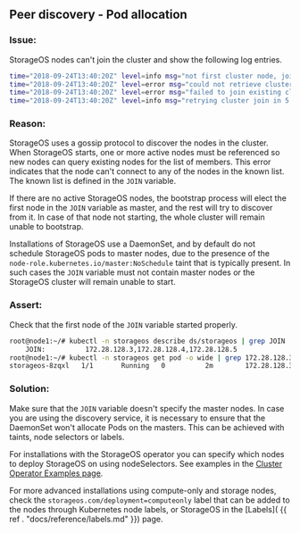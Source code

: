 ## Peer discovery - Pod allocation

### Issue:
StorageOS nodes can't join the cluster and show the following log entries.

```bash
time="2018-09-24T13:40:20Z" level=info msg="not first cluster node, joining first node" action=create address=172.28.128.5 category=etcd host=node3 module=cp target=172.28.128.6
time="2018-09-24T13:40:20Z" level=error msg="could not retrieve cluster config from api" status_code=503
time="2018-09-24T13:40:20Z" level=error msg="failed to join existing cluster" action=create category=etcd endpoint="172.28.128.3,172.28.128.4,172.28.128.5,172.28.128.6" error="503 Service Unavailable" module=cp
time="2018-09-24T13:40:20Z" level=info msg="retrying cluster join in 5 seconds..." action=create category=etcd module=cp
```

### Reason:
StorageOS uses a gossip protocol to discover the nodes in the cluster. When
StorageOS starts, one or more active nodes must be referenced so new nodes can
query existing nodes for the list of members. This error indicates that the node
can't connect to any of the nodes in the known list. The known list is defined
in the `JOIN` variable.

If there are no active StorageOS nodes, the bootstrap process will elect the
first node in the `JOIN` variable as master, and the rest will try to
discover from it. In case of that node not starting, the whole cluster will
remain unable to bootstrap.

Installations of StorageOS use a DaemonSet, and by default do not schedule
StorageOS pods to master nodes, due to the presence of the
`node-role.kubernetes.io/master:NoSchedule` taint that is typically present. In
such cases the `JOIN` variable must not contain master nodes or the StorageOS
cluster will remain unable to start.

### Assert:

Check that the first node of the `JOIN` variable started properly.

```bash
root@node1:~/# kubectl -n storageos describe ds/storageos | grep JOIN
    JOIN:          172.28.128.3,172.28.128.4,172.28.128.5
root@node1:~/# kubectl -n storageos get pod -o wide | grep 172.28.128.3
storageos-8zqxl   1/1       Running   0          2m        172.28.128.3   node1
```

### Solution:

Make sure that the `JOIN` variable doesn't specify the master nodes. In case
you are using the discovery service, it is necessary to ensure that the
DaemonSet won't allocate Pods on the masters. This can be achieved with taints,
node selectors or labels.

For installations with the StorageOS operator you can specify which nodes to
deploy StorageOS on using nodeSelectors. See examples in the [Cluster Operator
Examples
page](docs/reference/cluster-operator/examples/#installing-to-a-subset-of-nodes).

For more advanced installations using compute-only and storage nodes, check the
`storageos.com/deployment=computeonly` label that can be added to the nodes
through Kubernetes node labels, or StorageOS in the [Labels](
{{ ref . "docs/reference/labels.md" }}) page.

